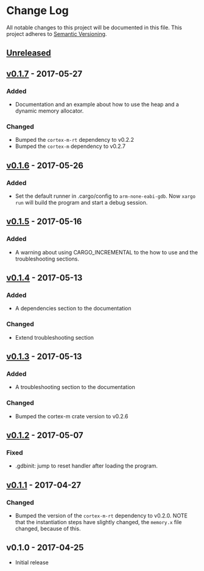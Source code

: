 # Change Log

All notable changes to this project will be documented in this file.
This project adheres to [Semantic Versioning](http://semver.org/).

## [Unreleased]

## [v0.1.7] - 2017-05-27

### Added

- Documentation and an example about how to use the heap and a dynamic memory
  allocator.

### Changed

- Bumped the `cortex-m-rt` dependency to v0.2.2
- Bumped the `cortex-m` dependency to v0.2.7

## [v0.1.6] - 2017-05-26

### Added

- Set the default runner in .cargo/config to `arm-none-eabi-gdb`. Now `xargo
  run` will build the program and start a debug session.

## [v0.1.5] - 2017-05-16

### Added

- A warning about using CARGO_INCREMENTAL to the how to use and the
  troubleshooting sections.

## [v0.1.4] - 2017-05-13

### Added

- A dependencies section to the documentation

### Changed

- Extend troubleshooting section

## [v0.1.3] - 2017-05-13

### Added

- A troubleshooting section to the documentation

### Changed

- Bumped the cortex-m crate version to v0.2.6

## [v0.1.2] - 2017-05-07

### Fixed

- .gdbinit: jump to reset handler after loading the program.

## [v0.1.1] - 2017-04-27

### Changed

- Bumped the version of the `cortex-m-rt` dependency to v0.2.0. NOTE that the
  instantiation steps have slightly changed, the `memory.x` file changed,
  because of this.

## v0.1.0 - 2017-04-25

- Initial release

[Unreleased]: https://github.com/japaric/cortex-m-quickstart/compare/v0.1.7...HEAD
[v0.1.7]: https://github.com/japaric/cortex-m-quickstart/compare/v0.1.6...v0.1.7
[v0.1.6]: https://github.com/japaric/cortex-m-quickstart/compare/v0.1.5...v0.1.6
[v0.1.5]: https://github.com/japaric/cortex-m-quickstart/compare/v0.1.4...v0.1.5
[v0.1.4]: https://github.com/japaric/cortex-m-quickstart/compare/v0.1.3...v0.1.4
[v0.1.3]: https://github.com/japaric/cortex-m-quickstart/compare/v0.1.2...v0.1.3
[v0.1.2]: https://github.com/japaric/cortex-m-quickstart/compare/v0.1.1...v0.1.2
[v0.1.1]: https://github.com/japaric/cortex-m-quickstart/compare/v0.1.0...v0.1.1
